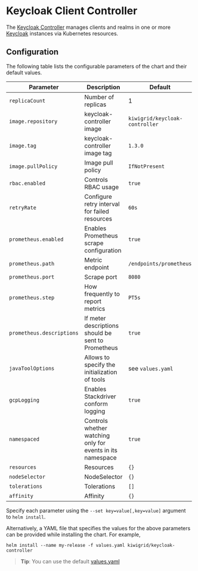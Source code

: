 # Keycloak Client Controller

The [Keycloak Controller](https://github.com/kiwigrid/keycloak-controller) manages clients and realms in one
or more [Keycloak](https://www.keycloak.org) instances via Kubernetes resources.

## Configuration

The following table lists the configurable parameters of the chart and their default values.

| Parameter                 | Description                                                | Default                               |
| ------------------------- | ---------------------------------------------------------- | ------------------------------------- |
| `replicaCount`            | Number of replicas                                         | 1                                     |
| `image.repository`        | keycloak-controller image                                  | `kiwigrid/keycloak-controller`        |
| `image.tag`               | keycloak-controller image tag                              | `1.3.0`                               |
| `image.pullPolicy`        | Image pull policy                                          | `IfNotPresent`                        |
| `rbac.enabled`            | Controls RBAC usage                                        | `true`                                |
| `retryRate`               | Configure retry interval for failed resources              | `60s`                                 |
| `prometheus.enabled`      | Enables Prometheus scrape configuration                    | `true`                                |
| `prometheus.path`         | Metric endpoint                                            | `/endpoints/prometheus`               |
| `prometheus.port`         | Scrape port                                                | `8080`                                |
| `prometheus.step`         | How frequently to report metrics                           | `PT5s`                                |
| `prometheus.descriptions` | If meter descriptions should be sent to Prometheus         | `true`                                |
| `javaToolOptions`         | Allows to specify the initialization of tools              | see `values.yaml`                     |
| `gcpLogging`              | Enables Stackdriver conform logging                        | `true`                                |
| `namespaced`              | Controls whether watching only for events in its namespace | `true`                                |
| `resources`               | Resources                                                  | `{}`                                  |
| `nodeSelector`            | NodeSelector                                               | `{}`                                  |
| `tolerations`             | Tolerations                                                | `[]`                                  |
| `affinity`                | Affinity                                                   | `{}`                                  |

Specify each parameter using the `--set key=value[,key=value]` argument to `helm install`.

Alternatively, a YAML file that specifies the values for the above parameters can be provided while installing the chart. For example,

```console
helm install --name my-release -f values.yaml kiwigrid/keycloak-controller
```

> **Tip**: You can use the default [values.yaml](values.yaml)
